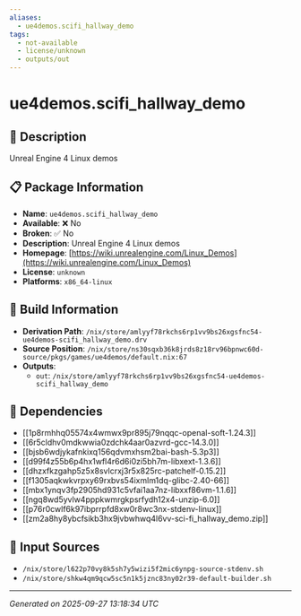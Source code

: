 ```yaml
---
aliases:
  - ue4demos.scifi_hallway_demo
tags:
  - not-available
  - license/unknown
  - outputs/out
---
```


# ue4demos.scifi_hallway_demo

## 📝 Description

Unreal Engine 4 Linux demos

## 📋 Package Information

- **Name**: `ue4demos.scifi_hallway_demo`
- **Available**: ❌ No
- **Broken**: ✅ No
- **Description**: Unreal Engine 4 Linux demos
- **Homepage**: [https://wiki.unrealengine.com/Linux_Demos](https://wiki.unrealengine.com/Linux_Demos)
- **License**: `unknown`
- **Platforms**: `x86_64-linux`

## 🔧 Build Information

- **Derivation Path**: `/nix/store/amlyyf78rkchs6rp1vv9bs26xgsfnc54-ue4demos-scifi_hallway_demo.drv`
- **Source Position**: `/nix/store/ns30sqxb36k8jrds8z18rv96bpnwc60d-source/pkgs/games/ue4demos/default.nix:67`
- **Outputs**:
  - `out`:  `/nix/store/amlyyf78rkchs6rp1vv9bs26xgsfnc54-ue4demos-scifi_hallway_demo`

## 🔗 Dependencies

- [[1p8rmhhq05574x4wmwx9pr895j79nqqc-openal-soft-1.24.3]]
- [[6r5cldhv0mdkwwia0zdchk4aar0azvrd-gcc-14.3.0]]
- [[bjsb6wdjykafnkixq156qdvmxhsm2bai-bash-5.3p3]]
- [[d99f4z55b6p4hx1wfl4r6d6i0zi5bh7m-libxext-1.3.6]]
- [[dhzxfkzgahp5z5x8svlcrxj3r5x825rc-patchelf-0.15.2]]
- [[f1305aqkwkvrpxy69rxbvs54ixmlm1dq-glibc-2.40-66]]
- [[mbx1ynqv3fp2905hd931c5vfai1aa7nz-libxxf86vm-1.1.6]]
- [[ngq8wd5yvlw4pppkwmrgkpsrfydh12x4-unzip-6.0]]
- [[p76r0cwlf6k97ibprrpfd8xw0r8wc3nx-stdenv-linux]]
- [[zm2a8hy8ybcfsikb3hx9jvbwhwq4l6vv-sci-fi_hallway_demo.zip]]

## 📁 Input Sources

- `/nix/store/l622p70vy8k5sh7y5wizi5f2mic6ynpg-source-stdenv.sh`
- `/nix/store/shkw4qm9qcw5sc5n1k5jznc83ny02r39-default-builder.sh`

---
*Generated on 2025-09-27 13:18:34 UTC*
